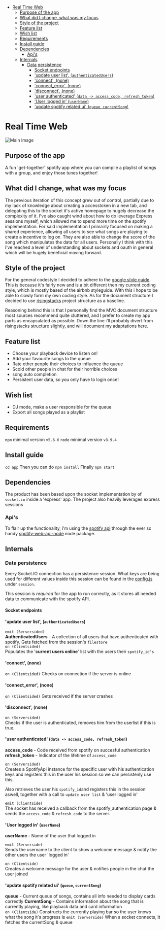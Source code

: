 - [Real Time Web](#real-time-web)
    - [Purpose of the app](#purpose-of-the-app)
    - [What did I change, what was my focus](#what-did-i-change--what-was-my-focus)
    - [Style of the project](#style-of-the-project)
    - [Feature list](#feature-list)
    - [Wish list](#wish-list)
    - [Requirements](#requirements)
    - [Install guide](#install-guide)
    - [Dependencies](#dependencies)
        - [Api's](#apis)
    - [Internals](#internals)
        - [Data persistence](#data-persistence)
            - [Socket endpoints](#socket-endpoints)
            - ['update user list', (`authenticatedUsers`)](#update-user-list--authenticatedusers)
            - ['connect', (none)](#connect--none)
            - ['connect_error', (none)](#connect-error--none)
            - ['disconnect', (none)](#disconnect--none)
            - ['user authenticated' (`data -> access_code, refresh_token`)](#user-authenticated-data---access-code--refresh-token)
            - ['User logged in' (`userName`)](#user-logged-in-username)
            - ['update spotify related ui' (`queue`, `currentSong`)](#update-spotify-related-ui-queue--currentsong)
# Real Time Web
![Main image](main-image.png)

## Purpose of the app
A fun 'get-together' spotify app where you can compile a playlist of songs with a group, and enjoy those tunes together!

## What did I change, what was my focus
The previous iteration of this concept grew out of control, partially due to my lack of knowledge about creating a accesstoken in a new tab, and delegating this to the socket it's active homepage to hugely decrease the complexity of it. I've also caught wind about how to do leverage Express sessions myself, which allowed me to spend more time on the spotify implementation. For said implementation I primairly focused on making a shared experience, allowing all users to see what songs are playing to create a incentive to log on. They are also able to change the score of the song which manipulates the data for all users. Personally I think with this i've reached a level of understanding about sockets and oauth in general which will be hugely beneficial moving forward.

## Style of the project
For the general codestyle I decided to adhere to the [google style guide](https://google.github.io/styleguide/jsguide.html). This is because it's fairly new and is a bit different then my current coding style, which is mostly based of the airbnb styleguide. With this i hope to be able to slowly form my own coding style.
As for the document structure I decided to use [risingstacks](https://blog.risingstack.com/node-hero-node-js-project-structure-tutorial/) project structure as a baseline.   

Reasoning behind this is that I personally find the MVC document structure most sources recommend quite cluttered, and I prefer to create my app parts as encapsulated as possible.  Down the line i'll probably divert from risingstacks structure slightly, and will document my adaptations here. 

## Feature list
- Choose your playback device to listen on!
- Add your favourite songs to the queue
- Rate other people their choices to influence the queue
- Scold other people in chat for their horrible choices
- song auto completion
- Persistent user data, so you only have to login once!

## Wish list
- DJ mode, make a user responsible for the queue
- Export all songs played as a playlist



## Requirements

`npm` minimal  version `v5.6.0`
`node` minimal version `v8.9.4`


## Install guide
```cd app```
Then you can do 
```npm install```
Finally
```npm start```

## Dependencies
The product has been based upon the socket implementation by of `socket.io` inside a 'express' app. The project also heavily leverages express sessions
### Api's
To flair up the functionality, i'm using the [spotify api](https://developer.spotify.com/web-api/) through the ever so handy [spotify-web-api-node](https://github.com/thelinmichael/spotify-web-api-node) node package.

## Internals

### Data persistence
Every Socket.IO connection has a persistence session. What keys are being used for different values inside this session can be found in the [config.js](https://github.com/Cascuna/real-time-web-project/blob/herkansing/src/config.js) under `session`.

This session is *required* for the app to run correctly, as it stores all needed data to communicate with the spotify API.

#### Socket endpoints
#### 'update user list', (`authenticatedUsers`)
`emit (Serversided)`  
**AuthenticatedUsers** - A collection of all users that have authenticated with spotify. Gets fetched from the session's `filestore`  
`on (Clientsided) `  
Populates the '**current users online**' list with the users their `spotify_id's`

#### 'connect', (none)
`on (Clientsided)`
Checks on connection if the server is online


#### 'connect_error', (none)
`on (Clientsided)`
Gets received if the server crashes

#### 'disconnect', (none)
`on (Serversided)`   
Checks if the user is authenticated, removes him from the userlist if this is true.

#### 'user authenticated' (`data -> access_code, refresh_token`)
**access_code** - Code received from spotify on succesful authentication  
**refresh_token** - Indicator of the lifetime of `access_code`  

`on (Serversided)`  
Creates a SpotifyApi instance for the specific user with his authentication keys and registers this in the user his session so we can persistenly use this.

Also retrieves the user his `spotify_id`and registers this in the session aswell, together with a call to `update user list` & 'user logged in'

`emit (Clientside)`  
The socket has received a callback from the spotify_authentication page & sends the `access_code` & `refresh_code` to the server.


#### 'User logged in' (`userName`)
**userName** - Name of the user that logged in   

`emit (Serverside)`  
Sends the username to the client to show a welcome message & notify the other users the user 'logged in'

`on (Clientside)`  
Creates a welcome message for the user & notifies people in the chat the user joined


#### 'update spotify related ui' (`queue`, `currentSong`)

**queue** - Current queue of songs, contains all info needed to display cards correctly 
**CurrentSong** - Contains information about the song that is currently playing, like playback data and card information  
`on (Clientside)`
Constructs the currently playing bar so the user knows what the song it's progress is
`emit (Serverside)`
When a socket connects, it fetches the currentSong & queue 




